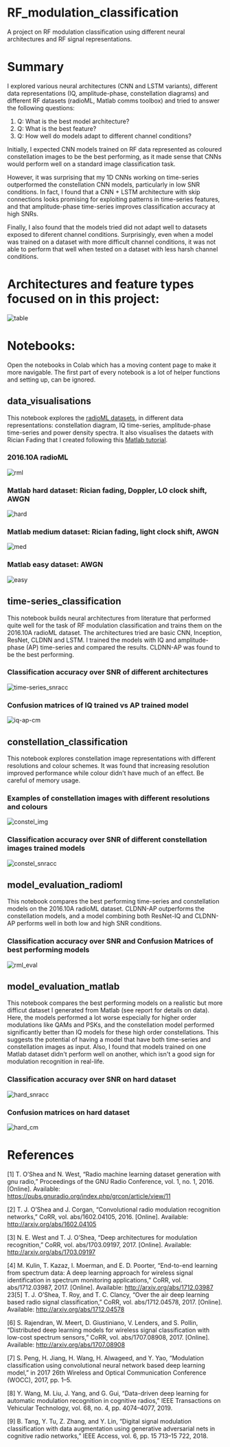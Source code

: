 # RF_modulation_classification
A project on RF modulation classification using different neural architectures and RF signal representations. 

# Summary

I explored various neural architectures (CNN and LSTM variants), different data representations (IQ, amplitude-phase, constellation diagrams) and different RF datasets (radioML, Matlab comms toolbox) and tried to answer the following questions:
<ol>
<li>Q: What is the best model architecture? </li>
<li>Q: What is the best feature? </li>
<li>Q: How well do models adapt to different channel conditions? </li>
</ol>

Initially, I expected CNN models trained on RF data represented as coloured constellation images to be the best performing, as it made sense that CNNs would perform well on a standard image classification task. 

However, it was surprising that my 1D CNNs working on time-series outperformed the constellation CNN models, particularly in low SNR conditions. In fact, I found that a CNN + LSTM architecture with skip connections looks promising for exploiting patterns in time-series features, and that amplitude-phase time-series improves classification accuracy at high SNRs.

Finally, I also found that the models tried did not adapt well to datasets exposed to diferent channel conditions. Surprisingly, even when a model was trained on a dataset with more difficult channel conditions, it was not able to perform that well when tested on a dataset with less harsh channel conditions.
  

# Architectures and feature types focused on in this project:

![table](https://github.com/interngithub2020/RF_modulation_classification/blob/master/pics/tablelit.png)

# Notebooks:
Open the notebooks in Colab which has a moving content page to make it more navigable. The first part of every notebook is a lot of helper functions and setting up, can be ignored.

## data_visualisations

This notebook explores the [radioML datasets](https://www.deepsig.ai/datasets), in different data representations: constellation diagram, IQ time-series, amplitude-phase time-series and power density spectra. It also visualises the dataets with Rician Fading that I created following this [Matlab tutorial](https://www.mathworks.com/help/deeplearning/ug/modulation-classification-with-deep-learning.html).

### 2016.10A radioML
![rml](https://github.com/interngithub2020/RF_modulation_classification/blob/master/pics/radioml2016.png)

### Matlab hard dataset: Rician fading, Doppler, LO clock shift, AWGN
![hard](https://github.com/interngithub2020/RF_modulation_classification/blob/master/pics/matlab_hard.png)

### Matlab medium dataset: Rician fading, light clock shift, AWGN
![med](https://github.com/interngithub2020/RF_modulation_classification/blob/master/pics/matlab_med.png)

### Matlab easy dataset: AWGN
![easy](https://github.com/interngithub2020/RF_modulation_classification/blob/master/pics/matlab_easy.png)

## time-series_classification

This notebook builds neural architectures from literature that performed quite well for the task of RF modulation classification and trains them on the 2016.10A radioML dataset. The architectures tried are basic CNN, Inception, ResNet, CLDNN and LSTM. I trained the models with IQ and amplitude-phase (AP) time-series and compared the results. CLDNN-AP was found to be the best performing.

### Classification accuracy over SNR of different architectures
![time-series_snracc](https://github.com/interngithub2020/RF_modulation_classification/blob/master/pics/timeseries_snracc.png)

### Confusion matrices of IQ trained vs AP trained model
![iq-ap-cm](https://github.com/interngithub2020/RF_modulation_classification/blob/master/pics/iq-ap-cm-report.png)

## constellation_classification

This notebook explores constellation image representations with different resolutions and colour schemes. It was found that increasing resolution improved performance while colour didn't have much of an effect. Be careful of memory usage.

### Examples of constellation images with different resolutions and colours
![constel_img](https://github.com/interngithub2020/RF_modulation_classification/blob/master/pics/constel_img_report.png)

### Classification accuracy over SNR of different constellation images trained models
![constel_snracc](https://github.com/interngithub2020/RF_modulation_classification/blob/master/pics/constel_eval.png)

## model_evaluation_radioml

This notebook compares the best performing time-series and constellation models on the 2016.10A radioML dataset. CLDNN-AP outperforms the constellation models, and a model combining both ResNet-IQ and CLDNN-AP performs well in both low and high SNR conditions.

### Classification accuracy over SNR and Confusion Matrices of best performing models
![rml_eval](https://github.com/interngithub2020/RF_modulation_classification/blob/master/pics/combined_snracc.png)

## model_evaluation_matlab

This notebook compares the best performing models on a realistic but more difficut dataset I generated from Matlab (see report for details on data). Here, the models performed a lot worse especially for higher order modulations like QAMs and PSKs, and the constellation model performed significantly better than IQ models for these high order constellations. This suggests the potential of having a model that have both time-series and constellation images as input. Also, I found that models trained on one Matlab dataset didn't perform well on another, which isn't a good sign for modulation recognition in real-life.

### Classification accuracy over SNR on hard dataset
![hard_snracc](https://github.com/interngithub2020/RF_modulation_classification/blob/master/pics/hard_snracc.png)

### Confusion matrices on hard dataset
![hard_cm](https://github.com/interngithub2020/RF_modulation_classification/blob/master/pics/hard_cm.png)

# References
[1] T. O’Shea and N. West, “Radio machine learning dataset generation with gnu
radio,” Proceedings of the GNU Radio Conference, vol. 1, no. 1, 2016. [Online]. Available:
https://pubs.gnuradio.org/index.php/grcon/article/view/11

[2] T. J. O’Shea and J. Corgan, “Convolutional radio modulation recognition networks,” CoRR,
vol. abs/1602.04105, 2016. [Online]. Available: http://arxiv.org/abs/1602.04105

[3] N. E. West and T. J. O’Shea, “Deep architectures for modulation recognition,” CoRR, vol.
abs/1703.09197, 2017. [Online]. Available: http://arxiv.org/abs/1703.09197

[4] M. Kulin, T. Kazaz, I. Moerman, and E. D. Poorter, “End-to-end learning from spectrum data:
A deep learning approach for wireless signal identification in spectrum monitoring applications,”
CoRR, vol. abs/1712.03987, 2017. [Online]. Available: http://arxiv.org/abs/1712.03987
23[5] T. J. O’Shea, T. Roy, and T. C. Clancy, “Over the air deep learning based
radio signal classification,” CoRR, vol. abs/1712.04578, 2017. [Online]. Available:
http://arxiv.org/abs/1712.04578

[6] S. Rajendran, W. Meert, D. Giustiniano, V. Lenders, and S. Pollin, “Distributed deep
learning models for wireless signal classification with low-cost spectrum sensors,” CoRR, vol.
abs/1707.08908, 2017. [Online]. Available: http://arxiv.org/abs/1707.08908

[7] S. Peng, H. Jiang, H. Wang, H. Alwageed, and Y. Yao, “Modulation classification using
convolutional neural network based deep learning model,” in 2017 26th Wireless and Optical
Communication Conference (WOCC), 2017, pp. 1–5.

[8] Y. Wang, M. Liu, J. Yang, and G. Gui, “Data-driven deep learning for automatic modulation
recognition in cognitive radios,” IEEE Transactions on Vehicular Technology, vol. 68, no. 4,
pp. 4074–4077, 2019.

[9] B. Tang, Y. Tu, Z. Zhang, and Y. Lin, “Digital signal modulation classification with data
augmentation using generative adversarial nets in cognitive radio networks,” IEEE Access,
vol. 6, pp. 15 713–15 722, 2018.
